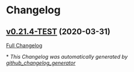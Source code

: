 # Changelog

## [v0.21.4-TEST](https://github.com/scala-steward/sbt-mu-srcgen/tree/v0.21.4-TEST) (2020-03-31)

[Full Changelog](https://github.com/scala-steward/sbt-mu-srcgen/compare/c4104e069f90cd5d1fbe8d897dadafb2fe0d37b2...v0.21.4-TEST)



\* *This Changelog was automatically generated by [github_changelog_generator](https://github.com/github-changelog-generator/github-changelog-generator)*
